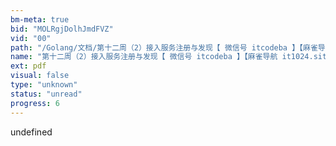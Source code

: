 ```yaml
---
bm-meta: true
bid: "MOLRgjDolhJmdFVZ"
vid: "00"
path: "/Golang/文档/第十二周（2）接入服务注册与发现【 微信号 itcodeba 】【麻雀导航 it1024.site】.pdf"
name: "第十二周（2）接入服务注册与发现【 微信号 itcodeba 】【麻雀导航 it1024.site】"
ext: pdf
visual: false
type: "unknown"
status: "unread"
progress: 6
---
```

undefined